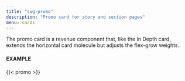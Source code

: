 ```yaml
---
title: "swg-promo"
description: "Promo card for story and section pages"
menu: cards
---
```


The promo card is a revenue component that, like the In Depth card, extends the horizontal card molecule but adjusts the flex-grow weights.

#### EXAMPLE
<div class="example">
{{< promo >}}
</div>
